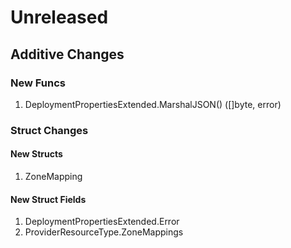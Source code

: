 # Unreleased

## Additive Changes

### New Funcs

1. DeploymentPropertiesExtended.MarshalJSON() ([]byte, error)

### Struct Changes

#### New Structs

1. ZoneMapping

#### New Struct Fields

1. DeploymentPropertiesExtended.Error
1. ProviderResourceType.ZoneMappings
